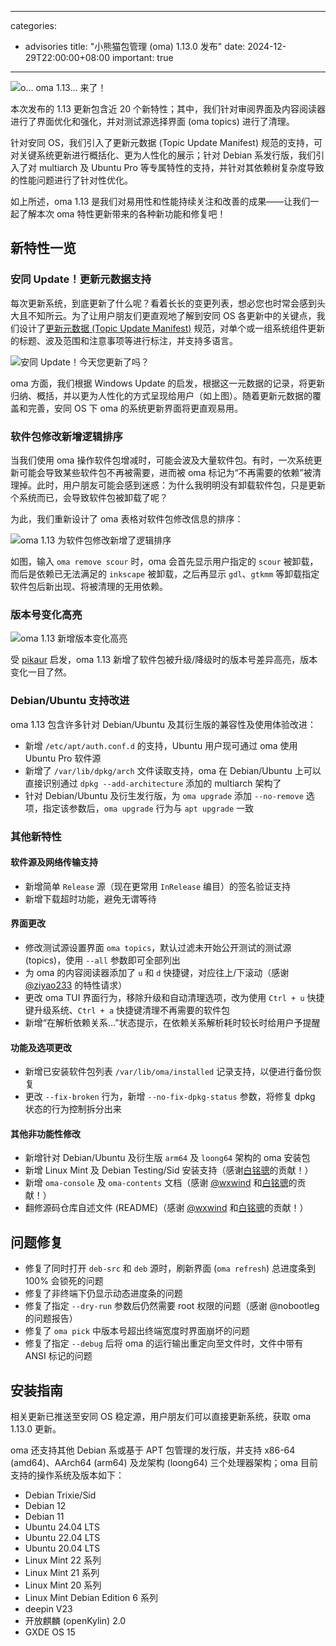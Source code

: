 
---
categories:
  - advisories
title: "小熊猫包管理 (oma) 1.13.0 发布"
date: 2024-12-29T22:00:00+08:00
important: true
---

![o... oma 1.13... 来了！](https://aosc.io/assets/news/oma-1.13-banner.png)

本次发布的 1.13 更新包含近 20 个新特性；其中，我们针对审阅界面及内容阅读器进行了界面优化和强化，并对测试源选择界面 (oma topics) 进行了清理。

针对安同 OS，我们引入了更新元数据 (Topic Update Manifest) 规范的支持，可对关键系统更新进行概括化、更为人性化的展示；针对 Debian 系发行版，我们引入了对 multiarch 及 Ubuntu Pro 等专属特性的支持，并针对其依赖树复杂度导致的性能问题进行了针对性优化。

如上所述，oma 1.13 是我们对易用性和性能持续关注和改善的成果——让我们一起了解本次 oma 特性更新带来的各种新功能和修复吧！

## 新特性一览

### 安同 Update！更新元数据支持

每次更新系统，到底更新了什么呢？看着长长的变更列表，想必您也时常会感到头大且不知所云。为了让用户朋友们更直观地了解到安同 OS 各更新中的关键点，我们设计了[更新元数据 (Topic Update Manifest)](https://wiki.aosc.io/zh/developer/packaging/topic-update-manifest/ "更新元数据 (Topic Update Manifest)") 规范，对单个或一组系统组件更新的标题、波及范围和注意事项等进行标注，并支持多语言。

![安同 Update！今天您更新了吗？](https://aosc.io/assets/news/oma-1.13-update.png)

oma 方面，我们根据 Windows Update 的启发，根据这一元数据的记录，将更新归纳、概括，并以更为人性化的方式呈现给用户（如上图）。随着更新元数据的覆盖和完善，安同 OS 下 oma 的系统更新界面将更直观易用。

### 软件包修改新增逻辑排序

当我们使用 oma 操作软件包增减时，可能会波及大量软件包。有时，一次系统更新可能会导致某些软件包不再被需要，进而被 oma 标记为“不再需要的依赖”被清理掉。此时，用户朋友可能会感到迷惑：为什么我明明没有卸载软件包，只是更新个系统而已，会导致软件包被卸载了呢？

为此，我们重新设计了 oma 表格对软件包修改信息的排序：

![oma 1.13 为软件包修改新增了逻辑排序](https://aosc.io/assets/news/oma-1.13-sort.png)

如图，输入 `oma remove scour` 时，oma 会首先显示用户指定的 `scour` 被卸载，而后是依赖已无法满足的 `inkscape` 被卸载，之后再显示 `gdl`、`gtkmm` 等卸载指定软件包后新出现、将被清理的无用依赖。

### 版本号变化高亮

![oma 1.13 新增版本变化高亮](https://aosc.io/assets/news/oma-1.13-heighlight.png)

受 [pikaur](https://github.com/actionless/pikaur "pikaur") 启发，oma 1.13 新增了软件包被升级/降级时的版本号差异高亮，版本变化一目了然。

### Debian/Ubuntu 支持改进

oma 1.13 包含许多针对 Debian/Ubuntu 及其衍生版的兼容性及使用体验改进：

- 新增 `/etc/apt/auth.conf.d` 的支持，Ubuntu 用户现可通过 oma 使用 Ubuntu Pro 软件源
- 新增了 `/var/lib/dpkg/arch` 文件读取支持，oma 在 Debian/Ubuntu 上可以直接识别通过 `dpkg --add-architecture` 添加的 multiarch 架构了
- 针对 Debian/Ubuntu 及衍生发行版，为 `oma upgrade` 添加 `--no-remove` 选项，指定该参数后，`oma upgrade` 行为与 `apt upgrade` 一致

### 其他新特性

#### 软件源及网络传输支持

- 新增简单 `Release` 源（现在更常用 `InRelease` 编目）的签名验证支持
- 新增下载超时功能，避免无谓等待

#### 界面更改

- 修改测试源设置界面 `oma topics`，默认过滤未开始公开测试的测试源 (topics)，使用 `--all` 参数即可全部列出
- 为 oma 的内容阅读器添加了 `u` 和 `d` 快捷键，对应往上/下滚动（感谢 [@ziyao233](https://github.com/ziyao233 "@ziyao233") 的特性请求）
- 更改 oma TUI 界面行为，移除升级和自动清理选项，改为使用 `Ctrl + u` 快捷键升级系统、`Ctrl + a` 快捷键清理不再需要的软件包
- 新增“在解析依赖关系…”状态提示，在依赖关系解析耗时较长时给用户予提醒

#### 功能及选项更改

- 新增已安装软件包列表 `/var/lib/oma/installed` 记录支持，以便进行备份恢复
- 更改 `--fix-broken` 行为，新增 `--no-fix-dpkg-status` 参数，将修复 dpkg 状态的行为控制拆分出来

#### 其他非功能性修改

- 新增针对 Debian/Ubuntu 及衍生版 `arm64` 及 `loong64` 架构的 oma 安装包
- 新增 Linux Mint 及 Debian Testing/Sid 安装支持（感谢[白铭骢](https://github.com/MingcongBai "白铭骢")的贡献！）
- 新增 `oma-console` 及 `oma-contents` 文档（感谢 [@wxwind](https://github.com/wxwind "@wxwind") 和[白铭骢](https://github.com/MingcongBai "白铭骢")的贡献！）
- 翻修源码仓库自述文件 (README)（感谢 [@wxwind](https://github.com/wxwind "@wxwind") 和[白铭骢](https://github.com/MingcongBai "白铭骢")的贡献！）

## 问题修复

- 修复了同时打开 `deb-src` 和 `deb` 源时，刷新界面 (`oma refresh`) 总进度条到 100% 会锁死的问题
- 修复了非终端下仍显示动态进度条的问题
- 修复了指定 `--dry-run` 参数后仍然需要 root 权限的问题（感谢 @nobootleg 的问题报告）
- 修复了 `oma pick` 中版本号超出终端宽度时界面崩坏的问题
- 修复了指定 `--debug` 后将 oma 的运行输出重定向至文件时，文件中带有 ANSI 标记的问题

## 安装指南

相关更新已推送至安同 OS 稳定源，用户朋友们可以直接更新系统，获取 oma 1.13.0 更新。

oma 还支持其他 Debian 系或基于 APT 包管理的发行版，并支持 x86-64 (amd64)、AArch64 (arm64) 及龙架构 (loong64) 三个处理器架构；oma 目前支持的操作系统及版本如下：

- Debian Trixie/Sid
- Debian 12
- Debian 11
- Ubuntu 24.04 LTS
- Ubuntu 22.04 LTS
- Ubuntu 20.04 LTS
- Linux Mint 22 系列
- Linux Mint 21 系列
- Linux Mint 20 系列
- Linux Mint Debian Edition 6 系列
- deepin V23
- 开放麒麟 (openKylin) 2.0
- GXDE OS 15
